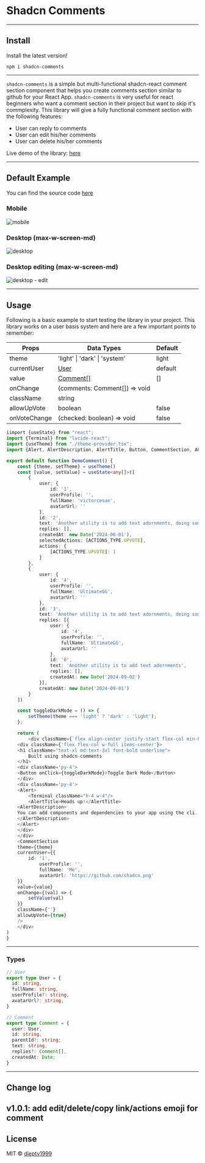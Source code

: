 # Shadcn Comments

---

## Install 

Install the latest version!

```shell
npm i shadcn-comments
```
--- 

`shadcn-comments` is a simple but multi-functional shadcn-react comment section component that helps you create 
comments section similar to github for your React App. `shadcn-comments` is very useful for react beginners 
who want a comment section in their project but want to skip it's commplexity. 
This library will give a fully functional comment section with the 
following features:

- User can reply to comments
- User can edit his/her comments
- User can delete his/her comments

Live demo of the library: [here](#)

---

## Default Example

You can find the source code [here](#)
### Mobile 
![mobile](/public/mobile.png)
### Desktop (max-w-screen-md)
![desktop](/public/desktop.png)

### Desktop editing (max-w-screen-md)
![desktop - edit](/public/desktop2.png)

---

## Usage

Following is a basic example to start testing the library in your project. This library works on a user basis system and here are a few important points to remember:

| Props        | Data Types                    | Default |
|--------------|-------------------------------|---------|
| theme        | 'light' \| 'dark' \| 'system' | light   |
| currentUser  | [User](#types)                | default |
| value        | [Comment\[\]](#types)         | []      |
| onChange     | (comments: Comment[]) => void |         |
| className    | string                        |         |
| allowUpVote  | boolean                       | false   |
| onVoteChange | (checked: boolean) => void    | false   |

```typescript
iimport {useState} from "react";
import {Terminal} from "lucide-react";
import {useTheme} from "./theme-provider.tsx";
import {Alert, AlertDescription, AlertTitle, Button, CommentSection, ACTIONS_TYPE} from 'shadcn-comments'

export default function DemoComment() {
    const {theme, setTheme} = useTheme()
    const [value, setValue] = useState<any[]>([
        {
            user: {
                id: '1',
                userProfile: '',
                fullName: 'victorcesae',
                avatarUrl: ''
            },
            id: '2',
            text: 'Another utility is to add text adornments, doing some simple typechecking so if a string is passed you can style a background, else render the react node.',
            replies: [],
            createdAt: new Date('2024-06-01'),
            selectedActions: [ACTIONS_TYPE.UPVOTE],
            actions: {
                [ACTIONS_TYPE.UPVOTE]: 1
            }
        },
        {
            user: {
                id: '4',
                userProfile: '',
                fullName: 'UltimateGG',
                avatarUrl: ''
            },
            id: '3',
            text: 'Another utility is to add text adornments, doing some simple typechecking so if a string is passed you can style a background, else render the react node.',
            replies: [{
                user: {
                    id: '4',
                    userProfile: '',
                    fullName: 'UltimateGG',
                    avatarUrl: ''
                },
                id: '8',
                text: 'Another utility is to add text adornments',
                replies: [],
                createdAt: new Date('2024-09-02')
            }],
            createdAt: new Date('2024-09-01')
        }
    ])

    const toggleDarkMode = () => {
        setTheme(theme === 'light' ? 'dark' : 'light');
    };

    return (
        <div className={`flex align-center justify-start flex-col min-h-[100vh] p-3 md:p-4`}>
    <div className={'flex flex-col w-full items-center'}>
    <h1 className="text-xl md:text-3xl font-bold underline">
        Built using shadcn-comments
    </h1>
    <div className='py-4'>
    <Button onClick={toggleDarkMode}>Toggle Dark Mode</Button>
    </div>
    <div className='py-4'>
    <Alert>
        <Terminal className="h-4 w-4"/>
        <AlertTitle>Heads up!</AlertTitle>
    <AlertDescription>
    You can add components and dependencies to your app using the cli.
    </AlertDescription>
    </Alert>
    </div>
    </div>
    <CommentSection
    theme={theme}
    currentUser={{
        id: '1',
            userProfile: '',
            fullName: 'Me',
            avatarUrl: 'https://github.com/shadcn.png'
    }}
    value={value}
    onChange={(val) => {
        setValue(val)
    }}
    className={''}
    allowUpVote={true}
    />
    </div>
)
}
```
---

### Types

```typescript
// User
export type User = {
  id: string,
  fullName: string,
  userProfile?: string,
  avatarUrl?: string,
}
```

```typescript
// Comment
export type Comment = {
  user: User,
  id: string,
  parentId?: string;
  text: string,
  replies?: Comment[],
  createdAt: Date;
}
```
---
## Change log 

v1.0.1: add edit/delete/copy link/actions emoji for comment
--- 

## License

MIT © [dieptv1999](https://github.com/dieptv1999)